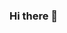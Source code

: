 ### Hi there 👋

<!--
**vovafish/vovafish** is a ✨ _special_ ✨ repository because its `README.md` (this file) appears on your GitHub profile.
</h1>Test<h1>
Here are some ideas to get you started:

- 🔭 I’m currently working on ...
- 🌱 I’m currently learning ...
- 👯 I’m looking to collaborate on ...
- 🤔 I’m looking for help with ...
- 💬 Ask me about ...
- 📫 How to reach me: ...
- 😄 Pronouns: ...
- ⚡ Fun fact: ...
-->
